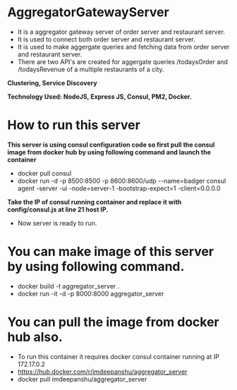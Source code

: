 # AggregatorGatewayServer
- It is a aggregator gateway server of order server and restaurant server.
- It is used to connect both order server and restaurant server.
- It is used to make aggergate queries and fetching data from order server and restaurant server.
- There are two API's are created for aggergate queries /todaysOrder and /todaysRevenue of a multiple restaurants of a city.

**Clustering, Service Discovery**

**Technology Used: NodeJS, Express JS, Consul, PM2, Docker.**

# How to run this server

**This server is using consul configuration code so first pull the consul image from docker hub by using following command and launch the container**

- docker pull consul
- docker run -d -p 8500:8500 -p 8600:8600/udp --name=badger consul agent -server -ui -node=server-1 -bootstrap-expect=1 -client=0.0.0.0

**Take the IP of consul running container and replace it with config/consul.js at line 21 host IP.**
- Now server is ready to run.

# You can make image of this server by using following command.
- docker build -t aggregator_server .
- docker run -it -d -p 8000:8000 aggregator_server

# You can pull the image from docker hub also.
- To run this container it requires docker consul container running at IP 172.17.0.2 
- https://hub.docker.com/r/imdeepanshu/aggregator_server
- docker pull imdeepanshu/aggregator_server
